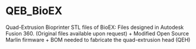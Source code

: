 # QEB_BioEX
 Quad-Extrusion Bioprinter
    STL files of BioEX: Files designed in Autodesk Fusion 360. (Original files available upon request)
    +
    Modified Open Source Marlin firmware
    +
    BOM needed to fabricate the quad-extrusion head (QEH)

